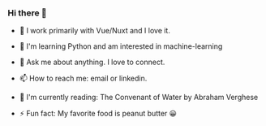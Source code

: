 ### Hi there 👋

- 🌱 I work primarily with Vue/Nuxt and I love it.

- 🤖 I'm learning Python and am interested in machine-learning
  
- 💬 Ask me about anything. I love to connect.

- 📫 How to reach me: email or linkedin.

- 📘 I'm currently reading: The Convenant of Water by Abraham Verghese

- ⚡ Fun fact: My favorite food is peanut butter 😀

